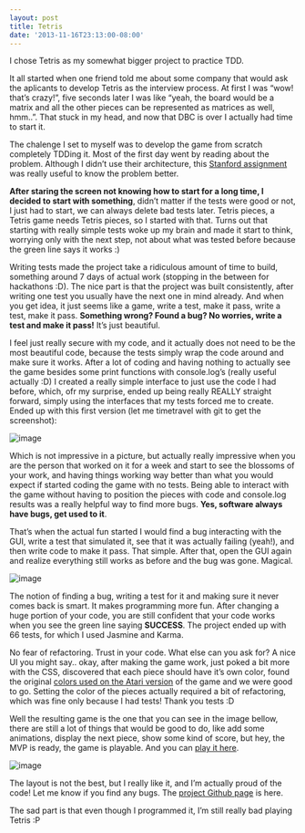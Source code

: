 ```yaml
---
layout: post
title: Tetris
date: '2013-11-16T23:13:00-08:00'
---
```

<p>I chose Tetris as my somewhat bigger project to practice TDD.</p>
<p>It all started when one friend told me about some company that would ask the aplicants to develop Tetris as the interview process. At first I was &#8220;wow! that&#8217;s crazy!&#8221;, five seconds later I was like &#8220;yeah, the board would be a matrix and all the other pieces can be represented as matrices as well, hmm..&#8221;. That stuck in my head, and now that DBC is over I actually had time to start it.</p>
<p>The chalenge I set to myself was to develop the game from scratch completely TDDing it. Most of the first day went by reading about the problem. Although I didn&#8217;t use their architecture, this <a class="vt-p" href="http://cslibrary.stanford.edu/112/">Stanford assignment</a> was really useful to know the problem better.</p>
<p><strong>After staring the screen not knowing how to start for a long time, I decided to start with something</strong>, didn&#8217;t matter if the tests were good or not, I just had to start, we can always delete bad tests later. Tetris pieces, a Tetris game needs Tetris pieces, so I started with that. Turns out that starting with really simple tests woke up my brain and made it start to think, worrying only with the next step, not about what was tested before because the green line says it works :)</p>
<p>Writing tests made the project take a ridiculous amount of time to build, something around 7 days of actual work (stopping in the between for hackathons :D). The nice part is that the project was built consistently, after writing one test you usually have the next one in mind already. And when you get idea, it just seems like a game, write a test, make it pass, write a test, make it pass. <strong>Something wrong? Found a bug? No worries, write a test and make it pass!</strong> It&#8217;s just beautiful.</p>
<p>I feel just really secure with my code, and it actually does not need to be the most beautiful code, because the tests simply wrap the code around and make sure it works. After a lot of coding and having nothing to actually see the game besides some print functions with console.log&#8217;s (really useful actually :D) I created a really simple interface to just use the code I had before, which, ofr my surprise, ended up being really REALLY straight forward, simply using the interfaces that my tests forced me to create. Ended up with this first version (let me timetravel with git to get the screenshot):</p>
<p><img alt="image" src="http://media.tumblr.com/93411997f48fefbed1777de00027d793/tumblr_inline_mwe3cq03OP1s3h6bp.png"/></p>

<p>Which is not impressive in a picture, but actually really impressive when you are the person that worked on it for a week and start to see the blossoms of your work, and having things working way better than what you would expect if started coding the game with no tests. Being able to interact with the game without having to position the pieces with code and console.log results was a really helpful way to find more bugs. <strong>Yes, software always have bugs, get used to it</strong>.</p>
<p>That&#8217;s when the actual fun started I would find a bug interacting with the GUI, write a test that simulated it, see that it was actually failing (yeah!), and then write code to make it pass. That simple. After that, open the GUI again and realize everything still works as before and the bug was gone. Magical.</p>
<p><img alt="image" src="http://media.tumblr.com/7b8b1a4096f37a69face6747b87f555d/tumblr_inline_mwe3ojegP91s3h6bp.gif"/></p>

<p>The notion of finding a bug, writing a test for it and making sure it never comes back is smart. It makes programming more fun. After changing a huge portion of your code, you are still confident that your code works when you see the green line saying <strong>SUCCESS</strong>. The project ended up with 66 tests, for which I used Jasmine and Karma.</p>
<p>No fear of refactoring. Trust in your code. What else can you ask for? A nice UI you might say.. okay, after making the game work, just poked a bit more with the CSS, discovered that each piece should have it&#8217;s own color, found the original <a class="vt-p" href="http://en.wikipedia.org/wiki/Tetris#Colors_of_Tetriminos">colors used on the Atari version</a> of the game and we were good to go. Setting the color of the pieces actually required a bit of refactoring, which was fine only because I had tests! Thank you tests :D</p>
<p>Well the resulting game is the one that you can see in the image bellow, there are still a lot of things that would be good to do, like add some animations, display the next piece, show some kind of score, but hey, the MVP is ready, the game is playable. And you can <a class="vt-p" href="http://tetristdd.herokuapp.com">play it here</a>.</p>
<p><img alt="image" src="http://media.tumblr.com/a97d46d464d78eda803c433834b110aa/tumblr_inline_mwe3f07mFS1s3h6bp.png"/></p>

<p>The layout is not the best, but I really like it, and I&#8217;m actually proud of the code! Let me know if you find any bugs. The <a class="vt-p" href="https://github.com/brunops/tetris">project Github page</a> is here.</p>
<p>The sad part is that even though I programmed it, I&#8217;m still really bad playing Tetris :P</p>

